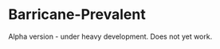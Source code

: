 Barricane-Prevalent
===================

Alpha version - under heavy development.  Does not yet work.

